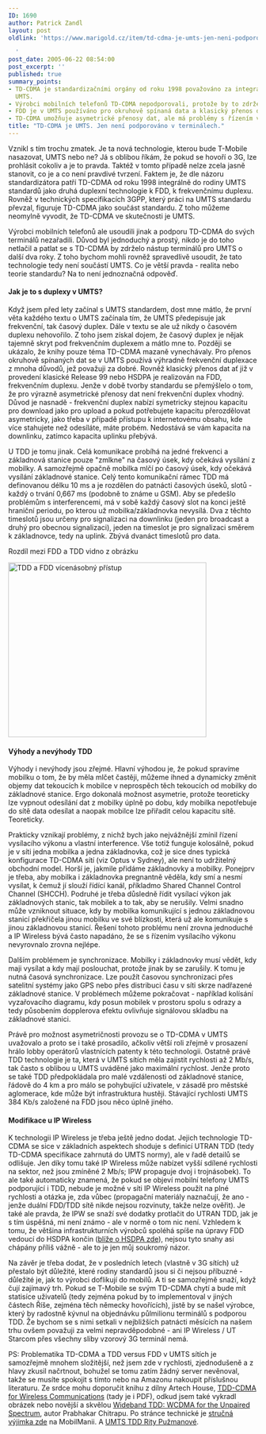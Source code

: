 ```yaml
---
ID: 1690
author: Patrick Zandl
layout: post
oldlink: 'https://www.marigold.cz/item/td-cdma-je-umts-jen-neni-podporovano-v-terminalech

  '
post_date: 2005-06-22 08:54:00
post_excerpt: ''
published: true
summary_points:
- TD-CDMA je standardizačními orgány od roku 1998 považováno za integrální součást
  UMTS.
- Výrobci mobilních telefonů TD-CDMA nepodporovali, protože by to zdrželo nástup UMTS.
- FDD je v UMTS používáno pro okruhově spínaná data a klasický přenos dat.
- TD-CDMA umožňuje asymetrické přenosy dat, ale má problémy s řízením výkonu a synchronizací.
title: "TD-CDMA je UMTS. Jen není podporováno v terminálech."
---
```


<p>Vznikl s tím trochu zmatek. Je ta nová technologie, kterou bude T-Mobile nasazovat, UMTS nebo ne? Já s oblibou říkám, že pokud se hovoří o 3G, lze prohlásit cokoliv a je to pravda. Taktéž v tomto případě nelze zcela jasně stanovit, co je a co není pravdivé tvrzení. Faktem je, že dle názoru standardizátora patří TD-CDMA od roku 1998 integrálně do rodiny UMTS standardů jako druhá duplexní technologie k FDD, k frekvenčnímu duplexu. Rovněž v technických specifikacích 3GPP, který práci na UMTS standardu převzal, figuruje TD-CDMA jako součást standardu. Z toho můžeme neomylně vyvodit, že TD-CDMA ve skutečnosti je UMTS. </p>

<p>Výrobci mobilních telefonů ale usoudili jinak a podporu TD-CDMA do svých terminálů nezařadili. Důvod byl jednoduchý a prostý, nikdo je do toho netlačil a patlat se s TD-CDMA by zdrželo nástup terminálů pro UMTS o další dva roky. Z toho bychom mohli rovněž spravedlivě usoudit, že tato technologie tedy není součástí UMTS. Co je větší pravda - realita nebo teorie standardu? Na to není jednoznačná odpověď.</p>

<h4>Jak je to s duplexy v UMTS?</h4>
<p>Když jsem před lety začínal s UMTS standardem, dost mne mátlo, že první věta každého textu o UMTS začínala tím, že UMTS předepisuje jak frekvenční, tak časový duplex. Dále v textu se ale už nikdy o časovém duplexu nehovořilo. Z toho jsem získal dojem, že časový duplex je nějak tajemně skryt pod frekvenčním duplexem a mátlo mne to. Později se ukázalo, že knihy pouze téma TD-CDMA mazaně vynechávaly. Pro přenos okruhově spínaných dat se v UMTS používá výhradně frekvenční duplexace z mnoha důvodů, jež považuji za dobré. Rovněž klasický přenos dat ať již v provedení klasické Release 99 nebo HSDPA je realizován na FDD, frekvenčním duplexu. Jenže v době tvorby standardu se přemýšlelo o tom, že pro výrazně asymetrické přenosy dat není frekvenční duplex vhodný. Důvod je nasnadě - frekvenční duplex nabízí symetricky stejnou kapacitu pro download jako pro upload a pokud potřebujete kapacitu přerozdělovat asymetricky, jako třeba v případě přístupu k internetovému obsahu, kde více stahujete než odesíláte, máte probém. Nedostává se vám kapacita na downlinku, zatímco kapacita uplinku přebývá. </p>

<p>U TDD je tomu jinak. Celá komunikace probíhá na jedné frekvenci a základnová stanice pouze "zmlkne" na časový úsek, kdy očekává vysílání z mobilky. A samozřejmě opačně mobilka mlčí po časový úsek, kdy očekává vysílání základnové stanice. Celý tento komunikační rámec TDD má definovanou délku 10 ms a je rozdělen do patnácti časových úseků, slotů - každý o trvání 0,667 ms (podobně to známe u GSM). Aby se předešlo problémům s interferencemi, má v sobě každý časový slot na konci ještě hraniční periodu, po kterou už mobilka/základnovka nevysílá. Dva z těchto timeslotů jsou určeny pro signalizaci na downlinku (jeden pro broadcast a druhý pro obecnou signalizaci), jeden na timeslot je pro signalizaci směrem k základnovce, tedy na uplink. Zbývá dvanáct timeslotů pro data.  </p>

<p>Rozdíl mezi FDD a TDD vidno z obrázku</p>

<p><img src="/wp-content/uploads/20050622-tddfdd.jpg" alt="TDD a FDD vícenásobný přístup" width="400" height="352" /></p>

<h4>Výhody a nevýhody TDD</h4>
<p>Výhody i nevýhody jsou zřejmé. Hlavní výhodou je, že pokud spravíme mobilku o tom, že by měla mlčet častěji, můžeme ihned a dynamicky změnit objemy dat tekoucích k mobilce v neprospěch těch tekoucích od mobilky do základnové stanice. Ergo dokonalá možnost asymetrie, protože teoreticky lze vypnout odesílání dat z mobilky úplně po dobu, kdy mobilka nepotřebuje do sítě data odesílat a naopak mobilce lze přiřadit celou kapacitu sítě. Teoreticky. </p>

<p>Prakticky vznikají problémy, z nichž bych jako nejvážnější zmínil řízení vysílacího výkonu a vlastní interference. Vše totiž funguje kolosálně, pokud je v síti jedna mobilka a jedna základnovka, což je sice dnes typická konfigurace TD-CDMA sítí (viz Optus v Sydney), ale není to udržitelný obchodní model. Horší je, jakmile přidáme základnovky a mobilky. Ponejprv je třeba, aby mobilka i základnovka pregnantně věděla, kdy smí a nesmí vysílat, k čemuž jí slouží řídící kanál, příkladmo Shared Channel Control Channel (SHCCH). Podruhé je třeba důsledně řídit vysílací výkon jak základnových stanic, tak mobilek a to tak, aby se nerušily. Velmi snadno může vzniknout situace, kdy by mobilka komunikující s jednou základnovou stanicí překřičela jinou mobilku ve své blízkosti, která už ale komunikuje s jinou základnovou stanicí. Řešení tohoto problému není zrovna jednoduché a IP Wireless bývá často napadáno, že se s řízením vysílacího výkonu nevyrovnalo zrovna nejlépe. </p>

<p>Dalším problémem je synchronizace. Mobilky i základnovky musí vědět, kdy maji vysílat a kdy mají poslouchat, protože jinak by se zarušily. K tomu je nutná časová synchronizace. Lze použít časovou synchronizaci přes satelitní systémy jako GPS nebo přes distribuci času v síti skrze nadřazené základnové stanice. V problémech můžeme pokračovat - například kolísání vyzařovacího diagramu, kdy posun mobilek v prostoru spolu s odrazy a tedy působením dopplerova efektu ovlivňuje signálovou skladbu na základnové stanici. </p>

<p>Právě pro možnost asymetričnosti provozu se o TD-CDMA v UMTS uvažovalo a proto se i také prosadilo, ačkoliv větší roli zřejmě v prosazení hrálo lobby operátorů vlastnících patenty k této technologii. Ostatně právě TDD technologie je ta, která v UMTS sítích měla zajistit rychlosti až 2 Mb/s, tak často s oblibou u UMTS uváděné jako maximální rychlost. Jenže proto se také TDD předpokládala pro malé vzdálenosti od základnové stanice, řádově do 4 km a pro málo se pohybující uživatele, v zásadě pro městské aglomerace, kde může být infrastruktura hustěji. Stávající rychlosti UMTS 384 Kb/s založené na FDD jsou něco úplně jiného.</p>

<h4>Modifikace u IP Wireless</h4>
<p>K technologii IP Wireless je třeba ještě jedno dodat. Jejich technologie TD-CDMA se sice v základních aspektech shoduje s definicí UTRAN TDD (tedy TD-CDMA specifikace zahrnutá do UMTS normy), ale v řadě detailů se odlišuje. Jen díky tomu také IP Wireless může nabízet vyšší sdílené rychlosti na sektor, než jsou zmíněné 2 Mb/s; IPW propaguje dvoj i trojnásobek). To ale také automaticky znamená, že pokud se objeví mobilní telefony UMTS podporující i TDD, nebude je možné v síti IP Wireless použít na plné rychlosti a otázka je, zda vůbec (propagační materiály naznačují, že ano - jenže duální FDD/TDD sítě nikde nejsou rozvinuty, takže nelze ověřit). Je také ale pravda, že IPW se snaží své dodatky protlačit do UTRAN TDD, jak je s tím úspěšná, mi není známo - ale v normě o tom nic není. Vzhledem k tomu, že většina infrastrukturních výrobců spoléhá spíše na úpravy  FDD vedoucí do  HSDPA končin (<a href="/item/high-speed-downlink-packet-access-hsdpa">blíže o HSDPA zde</a>), nejsou tyto snahy asi chápány příliš vážně - ale to je jen můj soukromý názor. </p>

<p>Na závěr je třeba dodat, že v posledních letech (vlastně v 3G sítích) už přestalo být důležité, které rodiny standardů jsou si či nejsou příbuzné - důležité je, jak to výrobci doflikují do mobilů. A ti se samozřejmě snaží, když čují zajímavý trh. Pokud se T-Mobile se svým TD-CDMA chytí a bude mít statisíce uživatelů (tedy zejména pokud by to implementoval v jiných částech Říše, zejména těch německy hovořících), jistě by se našel výrobce, který by radostně kývnul na objednávku půlmilionu terminálů s podporou TDD. Že bychom se s nimi setkali v nejbližších patnácti měsících na našem trhu ovšem považuji za velmi nepravděpodobné - ani IP Wireless / UT Starcom přes všechny sliby vzorový 3G terminál nemá.</p>

<p>PS: Problematika TD-CDMA a TDD versus FDD v UMTS sítích je samozřejmě mnohem složitější, než jsem zde v rychlosti, zjednodušeně a z hlavy zkusil načrtnout, bohužel se tomu zatím žádný server nevěnoval, takže se musíte spokojit s tímto nebo na Amazonu nakoupit příslušnou literaturu. Ze srdce mohu doporučit knihu z dílny Artech House, <a href="http://www.diesel-ebooks.com/cgi-bin/item/1580537634">TDD-CDMA for Wireless Communications</a> (tady je i PDF), odkud jsem také vykradl obrázek nebo novější a skvělou <a href="http://www.amazon.com/exec/obidos/tg/detail/-/0470861045/ref=pd_bxgy_img_2/102-8640934-0896913?v=glance&amp;s=books">Wideband TDD: WCDMA for the Unpaired Spectrum</a>, autor Prabhakar Chitrapu. Po stránce technické je <a href="http://www.mobilmania.cz/Profi/AR.asp?ARI=110323">stručná výjimka zde</a> na MobilManii. A <a href="http://www.telnet.cz/index.php?ID=445">UMTS TDD Rity Pužmanové</a>.
</p>